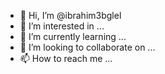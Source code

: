 - 👋 Hi, I’m @ibrahim3bglel
- 👀 I’m interested in ...
- 🌱 I’m currently learning ...
- 💞️ I’m looking to collaborate on ...
- 📫 How to reach me ...

<!---
ibrahim3bglel/ibrahim3bglel is a ✨ special ✨ repository because its `README.md` (this file) appears on your GitHub profile.
You can click the Preview link to take a look at your changes.
--->

